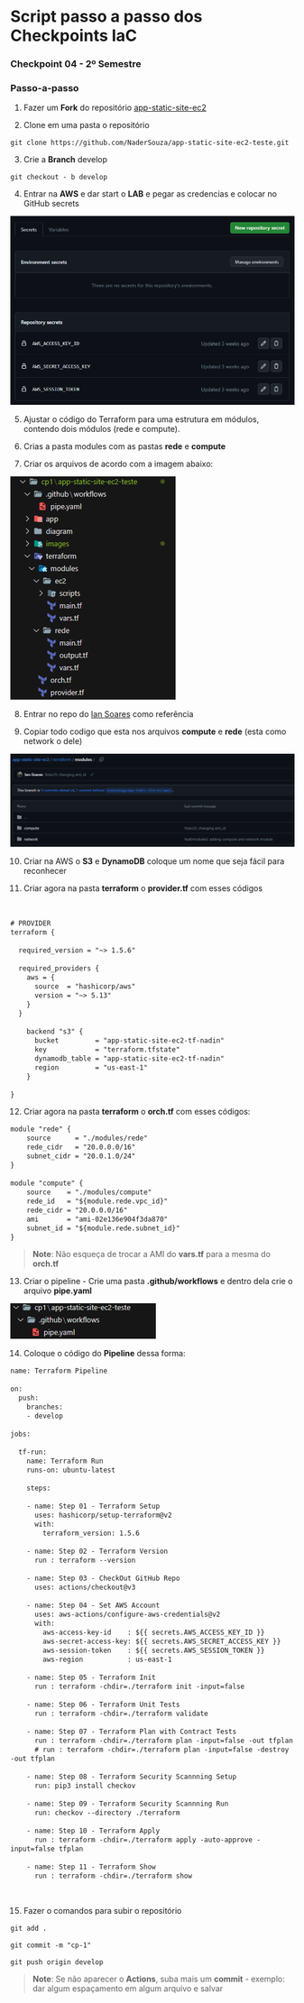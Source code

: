 # Script passo a passo dos Checkpoints IaC



### Checkpoint 04 - 2º Semestre

### Passo-a-passo

01. Fazer um **Fork** do repositório [app-static-site-ec2](https://github.com/kledsonbasso/app-static-site-ec2) 

02. Clone em uma pasta o repositório 

```
git clone https://github.com/NaderSouza/app-static-site-ec2-teste.git 
```

03. Crie a **Branch** develop

```
git checkout - b develop 
```

04. Entrar na **AWS** e dar start o **LAB** e pegar as credencias
e colocar no GitHub secrets 

![secrets](/images/secret.png)


5. Ajustar o código do Terraform para uma estrutura em módulos, contendo dois módulos (rede e compute).


6. Crias a pasta modules com as pastas **rede** e **compute**

7. Criar os arquivos de acordo com a imagem abaixo: 

![secrets](/images/modulos.png)


8. Entrar no repo do [Ian Soares](https://github.com/Ian-Soares/app-static-site-ec2/tree/develop/terraform/modules) como referência

9. Copiar todo codigo que esta nos arquivos **compute** e **rede** (esta como network o dele) 

![ian](/images/ian2.png)

10. Criar na AWS o **S3** e **DynamoDB**  coloque um nome que seja fácil para reconhecer


11. Criar agora na pasta **terraform** o **provider.tf** com esses códigos

<br>

```
# PROVIDER
terraform {

  required_version = "~> 1.5.6"

  required_providers {
    aws = {
      source  = "hashicorp/aws"
      version = "~> 5.13"
    }
  }

    backend "s3" {
      bucket         = "app-static-site-ec2-tf-nadin"
      key            = "terraform.tfstate"
      dynamodb_table = "app-static-site-ec2-tf-nadin"
      region         = "us-east-1"
    }

}
```

12. Criar agora na pasta **terraform** o **orch.tf** com esses códigos:

```
module "rede" {
    source      = "./modules/rede"
    rede_cidr   = "20.0.0.0/16"
    subnet_cidr = "20.0.1.0/24"
}

module "compute" {
    source    = "./modules/compute"
    rede_id   = "${module.rede.vpc_id}"
    rede_cidr = "20.0.0.0/16"
    ami       = "ami-02e136e904f3da870"
    subnet_id = "${module.rede.subnet_id}"
}

```


> **Note**: Não esqueça de trocar a AMI do **vars.tf** para a mesma do **orch.tf**





13. Criar o pipeline - Crie uma pasta **.github/workflows** e dentro dela crie o arquivo **pipe.yaml**

![pipe](/images/pipe.png)

14. Coloque o código do **Pipeline** dessa forma:

```
name: Terraform Pipeline

on:
  push:
    branches:
    - develop

jobs:

  tf-run:
    name: Terraform Run
    runs-on: ubuntu-latest
 
    steps:

    - name: Step 01 - Terraform Setup
      uses: hashicorp/setup-terraform@v2
      with:
        terraform_version: 1.5.6

    - name: Step 02 - Terraform Version
      run : terraform --version

    - name: Step 03 - CheckOut GitHub Repo
      uses: actions/checkout@v3

    - name: Step 04 - Set AWS Account
      uses: aws-actions/configure-aws-credentials@v2
      with:
        aws-access-key-id    : ${{ secrets.AWS_ACCESS_KEY_ID }}
        aws-secret-access-key: ${{ secrets.AWS_SECRET_ACCESS_KEY }}
        aws-session-token    : ${{ secrets.AWS_SESSION_TOKEN }}
        aws-region           : us-east-1

    - name: Step 05 - Terraform Init
      run : terraform -chdir=./terraform init -input=false

    - name: Step 06 - Terraform Unit Tests
      run : terraform -chdir=./terraform validate

    - name: Step 07 - Terraform Plan with Contract Tests
      run : terraform -chdir=./terraform plan -input=false -out tfplan
      # run : terraform -chdir=./terraform plan -input=false -destroy -out tfplan

    - name: Step 08 - Terraform Security Scannning Setup
      run: pip3 install checkov

    - name: Step 09 - Terraform Security Scannning Run
      run: checkov --directory ./terraform

    - name: Step 10 - Terraform Apply
      run : terraform -chdir=./terraform apply -auto-approve -input=false tfplan

    - name: Step 11 - Terraform Show
      run : terraform -chdir=./terraform show
      
      
```
15. Fazer o comandos para subir o repositório

```
git add .
```
```
git commit -m "cp-1"
```
```
git push origin develop
```
> **Note**: Se não aparecer o **Actions**, suba mais um **commit** - exemplo: dar algum espaçamento em algum arquivo e salvar 